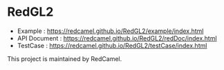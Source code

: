 # RedGL2

- Example : https://redcamel.github.io/RedGL2/example/index.html
- API Document : https://redcamel.github.io/RedGL2/redDoc/index.html
- TestCase : https://redcamel.github.io/RedGL2/testCase/index.html

This project is maintained by RedCamel.
